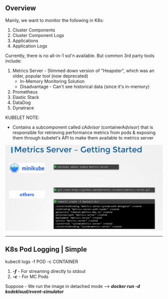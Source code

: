 
## Overview
Mainly, we want to monitor the following in K8s: 
1) Cluster Components
2) Cluster Component Logs
3) Applications
4) Application Logs

Currently, there is no all-in-1 sol'n available. But common 3rd party tools include: 
1) Metrics Server - Slimmed down version of "Heapster", which was an older, popular tool (now deprecated)
   - In-Memory Monitoring Solution
   - Disadvantage - Can't see historical data (since it's in-memory)
2) Prometheus
3) Elastic Stack
4) DataDog
5) Dynatrace

KUBELET NOTE:
- Contains a subcomponent called *cAdvisor* (containerAdvisor) that is responsible 
  for retrieving performance metrics from pods & exposing them through kubelet's API to make them available
  to metrics server

![img_4.png](assets/4_metrics_server.png)

---
## K8s Pod Logging | Simple

kubectl logs -f POD -c CONTAINER 
1) ***-f*** - For streaming directly to stdout
2) ***-c*** - For MC Pods
   
Suppose - We run the image in detached mode --> ***docker run -d kodekloud/event-simulator***



